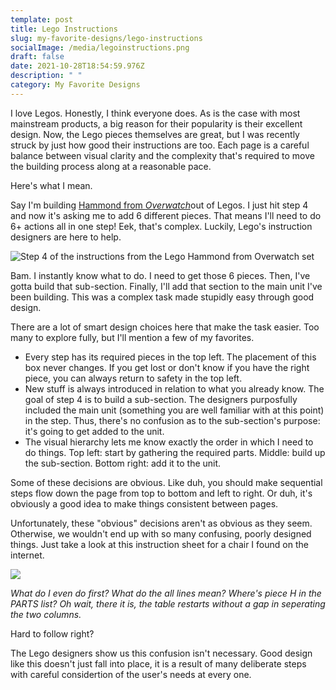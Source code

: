 ```yaml
---
template: post
title: Lego Instructions
slug: my-favorite-designs/lego-instructions
socialImage: /media/legoinstructions.png
draft: false
date: 2021-10-28T18:54:59.976Z
description: " "
category: My Favorite Designs
---
```

I love Legos. Honestly, I think everyone does. As is the case with most mainstream products, a big reason for their popularity is their excellent design. Now, the Lego pieces themselves are great, but I was recently struck by just how good their instructions are too. Each page is a careful balance between visual clarity and the complexity that's required to move the building process along at a reasonable pace. 

Here's what I mean.

Say I'm building [Hammond from *Overwatch*](https://www.lego.com/en-us/product/wrecking-ball-75976)out of Legos. I just hit step 4 and now it's asking me to add 6 different pieces. That means I'll need to do 6+ actions all in one step! Eek, that's complex. Luckily, Lego's instruction designers are here to help. 

![Step 4 of the instructions from the Lego Hammond from Overwatch set](/media/instruction1.png "Step 4")

Bam. I instantly know what to do. I need to get those 6 pieces. Then, I've gotta build that sub-section. Finally, I'll add that section to the main unit I've been building. This was a complex task made stupidly easy through good design.

There are a lot of smart design choices here that make the task easier. Too many to explore fully, but I'll mention a few of my favorites.

* Every step has its required pieces in the top left. The placement of this box never changes. If you get lost or don't know if you have the right piece, you can always return to safety in the top left.
* New stuff is always introduced in relation to what you already know. The goal of step 4 is to build a sub-section. The designers purposfully included the main unit (something you are well familiar with at this point) in the step. Thus, there's no confusion as to the sub-section's purpose: it's going to get added to the unit.
* The visual hierarchy lets me know exactly the order in which I need to do things. Top left: start by gathering the required parts. Middle: build up the sub-section. Bottom right: add it to the unit. 

Some of these decisions are obvious. Like duh, you should make sequential steps flow down the page from top to bottom and left to right. Or duh, it's obviously a good idea to make things consistent between pages. 

Unfortunately, these "obvious" decisions aren't as obvious as they seem. Otherwise, we wouldn't end up with so many confusing, poorly designed things. Just take a look at this instruction sheet for a chair I found on the internet. 

![](/media/furniture-manual.png)

*What do I even do first? What do the all lines mean? Where's piece H in the PARTS list? Oh wait, there it is, the table restarts without a gap in seperating the two columns.* 

Hard to follow right? 

The Lego designers show us this confusion isn't necessary. Good design like this doesn't just fall into place, it is a result of many deliberate steps with careful considertion of the user's needs at every one.